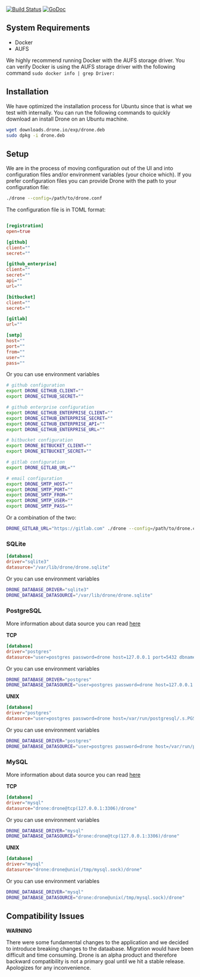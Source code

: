 [![Build Status](http://beta.drone.io/github.com/drone/drone/status.svg?branch=exp)](http://beta.drone.io/github.com/drone/drone?branch=exp)
[![GoDoc](https://godoc.org/github.com/drone/drone?status.png)](https://godoc.org/github.com/drone/drone)


## System Requirements

* Docker
* AUFS

We highly recommend running Docker with the AUFS storage driver. You can verify Docker is using
the AUFS storage driver with the following command `sudo docker info | grep Driver:`

## Installation

We have optimized the installation process for Ubuntu since that is what we test with internally. You can run the following commands to quickly download an install Drone on an Ubuntu machine.

```sh
wget downloads.drone.io/exp/drone.deb
sudo dpkg -i drone.deb
```

## Setup

We are in the process of moving configuration out of the UI and into configuration
files and/or environment variables (your choice which). If you prefer configuration files
you can provide Drone with the path to your configuration file:

```sh
./drone --config=/path/to/drone.conf
```

The configuration file is in TOML format:

```toml

[registration]
open=true

[github]
client=""
secret=""

[github_enterprise]
client=""
secret=""
api=""
url=""

[bitbucket]
client=""
secret=""

[gitlab]
url=""

[smtp]
host=""
port=""
from=""
user=""
pass=""
```

Or you can use environment variables

```sh
# github configuration
export DRONE_GITHUB_CLIENT=""
export DRONE_GITHUB_SECRET=""

# github enterprise configuration
export DRONE_GITHUB_ENTERPRISE_CLIENT=""
export DRONE_GITHUB_ENTERPRISE_SECRET=""
export DRONE_GITHUB_ENTERPRISE_API=""
export DRONE_GITHUB_ENTERPRISE_URL=""

# bitbucket configuration
export DRONE_BITBUCKET_CLIENT=""
export DRONE_BITBUCKET_SECRET=""

# gitlab configuration
export DRONE_GITLAB_URL=""

# email configuration
export DRONE_SMTP_HOST=""
export DRONE_SMTP_PORT=""
export DRONE_SMTP_FROM=""
export DRONE_SMTP_USER=""
export DRONE_SMTP_PASS=""
```

Or a combination of the two:

```sh
DRONE_GITLAB_URL="https://gitlab.com" ./drone --config=/path/to/drone.conf
```

### SQLite

```toml
[database]
driver="sqlite3"
datasurce="/var/lib/drone/drone.sqlite"
```

Or you can use environment variables

```sh
DRONE_DATABASE_DRIVER="sqlite3"
DRONE_DATABASE_DATASOURCE="/var/lib/drone/drone.sqlite"
```

### PostgreSQL
More information about data source you can read [here](http://godoc.org/github.com/lib/pq#hdr-Connection_String_Parameters)

**TCP**

```toml
[database]
driver="postgres"
datasurce="user=postgres password=drone host=127.0.0.1 port=5432 dbname=drone sslmode=disable"
```

Or you can use environment variables

```sh
DRONE_DATABASE_DRIVER="postgres"
DRONE_DATABASE_DATASOURCE="user=postgres password=drone host=127.0.0.1 port=5432 dbname=drone sslmode=disable"
```

**UNIX**

```toml
[database]
driver="postgres"
datasurce="user=postgres password=drone host=/var/run/postgresql/.s.PGSQL.5432 dbname=drone sslmode=disable"
```

Or you can use environment variables

```sh
DRONE_DATABASE_DRIVER="postgres"
DRONE_DATABASE_DATASOURCE="user=postgres password=drone host=/var/run/postgresql/.s.PGSQL.5432 dbname=drone sslmode=disable"
```

### MySQL
More information about data source you can read [here](https://github.com/go-sql-driver/mysql#dsn-data-source-name)

**TCP**

```toml
[database]
driver="mysql"
datasurce="drone:drone@tcp(127.0.0.1:3306)/drone"
```

Or you can use environment variables

```sh
DRONE_DATABASE_DRIVER="mysql"
DRONE_DATABASE_DATASOURCE="drone:drone@tcp(127.0.0.1:3306)/drone"
```

**UNIX**

```toml
[database]
driver="mysql"
datasurce="drone:drone@unix(/tmp/mysql.sock)/drone"
```

Or you can use environment variables

```sh
DRONE_DATABASE_DRIVER="mysql"
DRONE_DATABASE_DATASOURCE="drone:drone@unix(/tmp/mysql.sock)/drone"
```

## Compatibility Issues

**WARNING**

There were some fundamental changes to the application and we decided to introduce breaking changes to the dataabase. Migration would have been difficult and time consuming. Drone is an alpha product and therefore backward compatibility is not a primary goal until we hit a stable release. Apologizes for any inconvenience.
